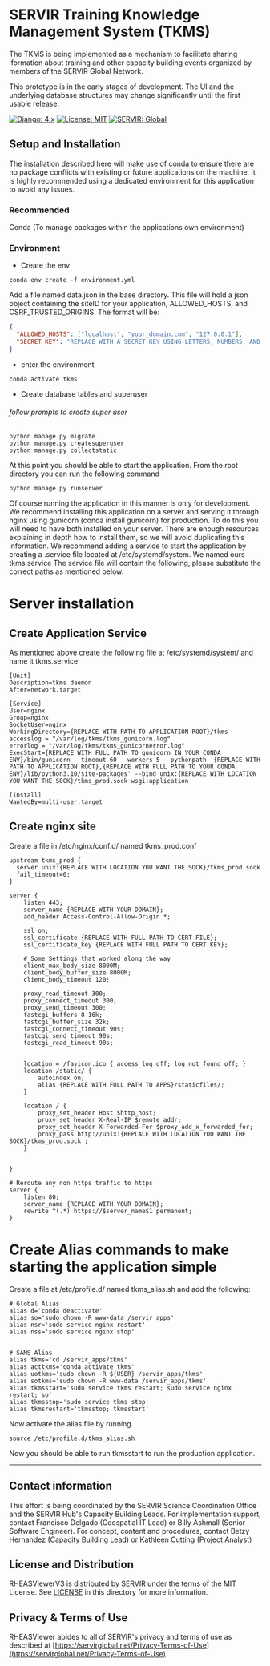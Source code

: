 # SERVIR Training Knowledge Management System (TKMS)

The TKMS is being implemented as a mechanism to facilitate sharing iformation about training and other capacity building events organized by members of the SERVIR Global Network.

This prototype is in the early stages of development. The UI and the underlying database structures may change significantly until the first usable release.

[![Django: 4.x](https://img.shields.io/badge/Django-4.x-blue)](https://www.djangoproject.com)
[![License: MIT](https://img.shields.io/badge/License-MIT-yellow.svg)](https://opensource.org/licenses/MIT)
[![SERVIR: Global](https://img.shields.io/badge/SERVIR-Global-green)](https://servirglobal.net)

## Setup and Installation
The installation described here will make use of conda to ensure there are no package conflicts with
existing or future applications on the machine.  It is highly recommended using a dedicated environment
for this application to avoid any issues.

### Recommended
Conda (To manage packages within the applications own environment)

### Environment
- Create the env

```commandline
conda env create -f environment.yml
```

Add a file named data.json in the base directory.  This file will hold a json object containing
the siteID for your application, ALLOWED_HOSTS, and CSRF_TRUSTED_ORIGINS.  The format will be:

```json
{
  "ALLOWED_HOSTS": ["localhost", "your_domain.com", "127.0.0.1"],
  "SECRET_KEY": "REPLACE WITH A SECRET KEY USING LETTERS, NUMBERS, AND SPECIAL CHARACTERS"
}
```

- enter the environment

```shell
conda activate tkms
```

- Create database tables and superuser
###### follow prompts to create super user
```commandline
python manage.py migrate
python manage.py createsuperuser
python manage.py collectstatic
```

At this point you should be able to start the application.  From the root directory you can run the following command

```
python manage.py runserver
```

Of course running the application in this manner is only for development.  We recommend installing
this application on a server and serving it through nginx using gunicorn (conda install gunicorn) for production.  To do this you will need to
have both installed on your server.  There are enough resources explaining in depth how to install them,
so we will avoid duplicating this information.  We recommend adding a service to start the application
by creating a .service file located at /etc/systemd/system.  We named ours tkms.service
The service file will contain the following, please substitute the correct paths as mentioned below.

# Server installation
## Create Application Service
As mentioned above create the following file at /etc/systemd/system/ and name it tkms.service
```editorconfig
[Unit]
Description=tkms daemon
After=network.target

[Service]
User=nginx
Group=nginx
SocketUser=nginx
WorkingDirectory={REPLACE WITH PATH TO APPLICATION ROOT}/tkms
accesslog = "/var/log/tkms/tkms_gunicorn.log"
errorlog = "/var/log/tkms/tkms_gunicornerror.log"
ExecStart={REPLACE WITH FULL PATH TO gunicorn IN YOUR CONDA ENV}/bin/gunicorn --timeout 60 --workers 5 --pythonpath '{REPLACE WITH PATH TO APPLICATION ROOT},{REPLACE WITH FULL PATH TO YOUR CONDA ENV}/lib/python3.10/site-packages' --bind unix:{REPLACE WITH LOCATION YOU WANT THE SOCK}/tkms_prod.sock wsgi:application

[Install]
WantedBy=multi-user.target

```

## Create nginx site
Create a file in /etc/nginx/conf.d/ named tkms_prod.conf

```editorconfig
upstream tkms_prod {
  server unix:{REPLACE WITH LOCATION YOU WANT THE SOCK}/tkms_prod.sock 
  fail_timeout=0;
}

server {
    listen 443;
    server_name {REPLACE WITH YOUR DOMAIN};
    add_header Access-Control-Allow-Origin *;

    ssl on;
    ssl_certificate {REPLACE WITH FULL PATH TO CERT FILE};
    ssl_certificate_key {REPLACE WITH FULL PATH TO CERT KEY};

    # Some Settings that worked along the way
    client_max_body_size 8000M;
    client_body_buffer_size 8000M;
    client_body_timeout 120;

    proxy_read_timeout 300;
    proxy_connect_timeout 300;
    proxy_send_timeout 300;
    fastcgi_buffers 8 16k;
    fastcgi_buffer_size 32k;
    fastcgi_connect_timeout 90s;
    fastcgi_send_timeout 90s;
    fastcgi_read_timeout 90s;


    location = /favicon.ico { access_log off; log_not_found off; }
    location /static/ {
        autoindex on;
        alias {REPLACE WITH FULL PATH TO APPS}/staticfiles/;
    }

    location / {
        proxy_set_header Host $http_host;
        proxy_set_header X-Real-IP $remote_addr;
        proxy_set_header X-Forwarded-For $proxy_add_x_forwarded_for;
        proxy_pass http://unix:{REPLACE WITH LOCATION YOU WANT THE SOCK}/tkms_prod.sock ;
    }


}

# Reroute any non https traffic to https
server {
    listen 80;
    server_name {REPLACE WITH YOUR DOMAIN};
    rewrite ^(.*) https://$server_name$1 permanent;
}

```

# Create Alias commands to make starting the application simple
Create a file at /etc/profile.d/ named tkms_alias.sh and add the following:
```commandline
# Global Alias
alias d='conda deactivate'
alias so='sudo chown -R www-data /servir_apps'
alias nsr='sudo service nginx restart'
alias nss='sudo service nginx stop'


# SAMS Alias
alias tkms='cd /servir_apps/tkms'
alias acttkms='conda activate tkms'
alias uotkms='sudo chown -R ${USER} /servir_apps/tkms'
alias sotkms='sudo chown -R www-data /servir_apps/tkms'
alias tkmsstart='sudo service tkms restart; sudo service nginx restart; so'
alias tkmsstop='sudo service tkms stop'
alias tkmsrestart='tkmsstop; tkmsstart'

```
Now activate the alias file by running
```commandline
source /etc/profile.d/tkms_alias.sh
```

Now you should be able to run tkmsstart to run the production application.

---
## Contact information

This effort is being coordinated by the SERVIR Science Coordination Office and the SERVIR Hub's Capacity Building Leads.
For implementation support, contact Francisco Delgado (Geospatial IT Lead) or Billy Ashmall (Senior Software Engineer).
For concept, content and procedures, contact Betzy Hernandez (Capacity Building Lead) or Kathleen Cutting (Project Analyst)

## License and Distribution

RHEASViewerV3 is distributed by SERVIR under the terms of the MIT License. See
[LICENSE](https://github.com/SERVIR/SAMS/blob/master/LICENSE) in this directory for more information.

## Privacy & Terms of Use

RHEASViewer abides to all of SERVIR's privacy and terms of use as described
at [https://servirglobal.net/Privacy-Terms-of-Use](https://servirglobal.net/Privacy-Terms-of-Use).